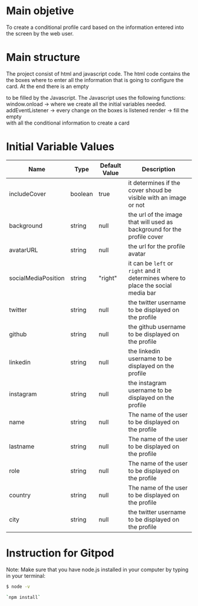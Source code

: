 # Main objetive
To create a conditional profile card based on the information entered into the screen by the web user.

# Main structure
The project consist of html and javascript code.
The html code contains the the boxes where to enter all the information that is going to configure the card. At the end there is an empty <div> to be filled by the Javascript.
The Javascript uses the following functions:
window.onload -> where we create all the initial variables needed.
addEventListener -> every change on the boxes is listened 
render -> fill the empty <div> with all the conditional information to create a card


# Initial Variable Values

| Name | Type | Default Value | Description |
| --- | --- | --- | --- |
| includeCover | boolean | true | it determines if the cover shoud be visible with an image or not |
| background | string | null | the url of the image that will used as background for the profile cover |
| avatarURL | string | null | the url for the profile avatar |
| socialMediaPosition | string | "right" | it can be `left` or `right` and it determines where to place the social media bar |
| twitter | string | null | the twitter username to be displayed on the profile |
| github | string | null | the github username to be displayed on the profile |
| linkedin | string | null | the linkedin username to be displayed on the profile |
| instagram | string | null | the instagram username to be displayed on the profile |
| name | string | null | The name of the user to be displayed on the profile |
| lastname | string | null | The name of the user to be displayed on the profile |
| role | string | null | The name of the user to be displayed on the profile |
| country | string | null | The name of the user to be displayed on the profile |
| city | string | null | the twitter username to be displayed on the profile |


# Instruction for Gitpod
Note: Make sure that you have node.js installed in your computer by typing in your terminal:

```bash
$ node -v

`npm install`




